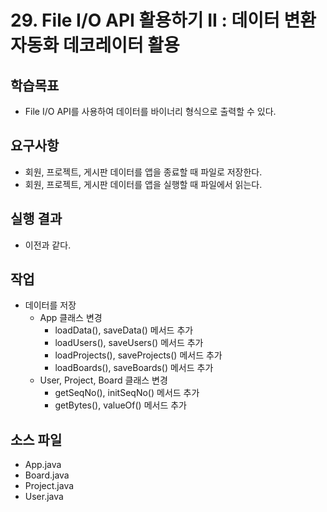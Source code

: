 # 29. File I/O API 활용하기 II :  데이터 변환 자동화 데코레이터 활용

## 학습목표

- File I/O API를 사용하여 데이터를 바이너리 형식으로 출력할 수 있다.

## 요구사항

- 회원, 프로젝트, 게시판 데이터를 앱을 종료할 때 파일로 저장한다.
- 회원, 프로젝트, 게시판 데이터를 앱을 실행할 때 파일에서 읽는다.

## 실행 결과

- 이전과 같다.

## 작업

- 데이터를 저장
  - App 클래스 변경
    - loadData(), saveData() 메서드 추가
    - loadUsers(), saveUsers() 메서드 추가
    - loadProjects(), saveProjects() 메서드 추가
    - loadBoards(), saveBoards() 메서드 추가
  - User, Project, Board 클래스 변경
    - getSeqNo(), initSeqNo() 메서드 추가
    - getBytes(), valueOf() 메서드 추가
## 소스 파일

- App.java
- Board.java
- Project.java
- User.java